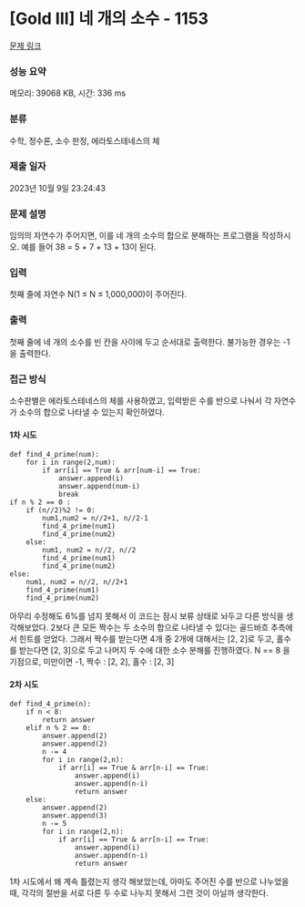# [Gold III] 네 개의 소수 - 1153 

[문제 링크](https://www.acmicpc.net/problem/1153) 

### 성능 요약

메모리: 39068 KB, 시간: 336 ms

### 분류

수학, 정수론, 소수 판정, 에라토스테네스의 체

### 제출 일자

2023년 10월 9일 23:24:43

### 문제 설명

<p>임의의 자연수가 주어지면, 이를 네 개의 소수의 합으로 분해하는 프로그램을 작성하시오. 예를 들어 38 = 5 + 7 + 13 + 13이 된다.</p>

### 입력 

 <p>첫째 줄에 자연수 N(1 ≤ N ≤ 1,000,000)이 주어진다.</p>

### 출력 

 <p>첫째 줄에 네 개의 소수를 빈 칸을 사이에 두고 순서대로 출력한다. 불가능한 경우는 -1을 출력한다.</p>

### 접근 방식

소수판별은 에라토스테네스의 체를 사용하였고, 입력받은 수를 반으로 나눠서 각 자연수가 소수의 합으로 나타낼 수 있는지 확인하였다.

#### 1차 시도
```
def find_4_prime(num):
    for i in range(2,num):
        if arr[i] == True & arr[num-i] == True:
            answer.append(i)
            answer.append(num-i)
            break  
if n % 2 == 0 :
    if (n//2)%2 != 0:
        num1,num2 = n//2+1, n//2-1
        find_4_prime(num1)
        find_4_prime(num2)         
    else:
        num1, num2 = n//2, n//2
        find_4_prime(num1)
        find_4_prime(num2)
else:
    num1, num2 = n//2, n//2+1
    find_4_prime(num1)
    find_4_prime(num2)
```
아무리 수정해도 6%를 넘지 못해서 이 코드는 잠시 보류 상태로 놔두고 다른 방식을 생각해보았다.
2보다 큰 모든 짝수는 두 소수의 합으로 나타낼 수 있다는 골드바흐 추측에서 힌트를 얻었다. 그래서 짝수를 받는다면 4개 중 2개에 대해서는 [2, 2]로 두고, 홀수를 받는다면 [2, 3]으로 두고 나머지 두 수에 대한 소수 분해를 진행하였다.
N == 8 을 기점으로, 미만이면 -1, 짝수 : [2, 2], 홀수 : [2, 3]

#### 2차 시도
```
def find_4_prime(n):
    if n < 8:
        return answer
    elif n % 2 == 0:
        answer.append(2)
        answer.append(2)
        n -= 4
        for i in range(2,n):
            if arr[i] == True & arr[n-i] == True:
                answer.append(i)
                answer.append(n-i)
                return answer
    else:
        answer.append(2)
        answer.append(3)
        n -= 5
        for i in range(2,n):
            if arr[i] == True & arr[n-i] == True:
                answer.append(i)
                answer.append(n-i)
                return answer
```

1차 시도에서 왜 계속 틀렸는지 생각 해보았는데, 아마도 주어진 수를 반으로 나누었을 때, 각각의 절반을 서로 다른 두 수로 나누지 못해서 그런 것이 아닐까 생각한다. 
